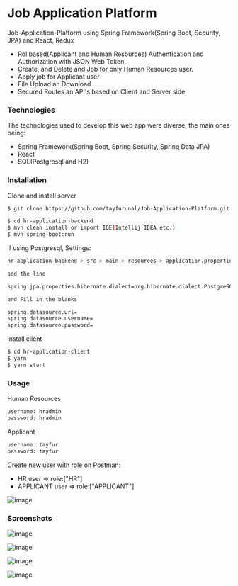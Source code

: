 # Job Application Platform
Job-Application-Platform using Spring Framework(Spring Boot, Security, JPA) and React, Redux

* Rol based(Applicant and Human Resources) Authentication and Authorization with JSON Web Token.
* Create, and Delete and Job for only Human Resources user.
* Apply job for Applicant user
* File Upload an Download
* Secured Routes an API's based on Client and Server side 

### Technologies

The technologies used to develop this web app were diverse, the main ones being:

- Spring Framework(Spring Boot, Spring Security, Spring Data JPA)
- React
- SQL(Postgresql and H2)

### Installation
 
Clone and install server

```sh
$ git clone https://github.com/tayfurunal/Job-Application-Platform.git

$ cd hr-application-backend
$ mvn clean install or import IDE(Intellij IDEA etc.)
$ mvn spring-boot:run
```

if using Postgresql, Settings:

```sh
hr-application-backend > src > main > resources > application.properties

add the line

spring.jpa.properties.hibernate.dialect=org.hibernate.dialect.PostgreSQLDialect

and Fill in the blanks

spring.datasource.url=
spring.datasource.username=
spring.datasource.password=
```

install client

```sh
$ cd hr-application-client
$ yarn
$ yarn start
```

### Usage

Human Resources
```sh
username: hradmin
password: hradmin
```

Applicant
```sh
username: tayfur
password: tayfur
```

Create new user with role on Postman:

- HR user => role:["HR"]
- APPLICANT user => role:["APPLICANT"]

![image](https://i.imgur.com/DD7tEsz.png)

### Screenshots

![image](https://i.imgur.com/MDOHVNL.png)

![image](https://i.imgur.com/7LBTRqO.png)

![image](https://i.imgur.com/Pt9MezI.png)

![image](https://i.imgur.com/QZlB6Qu.png)
